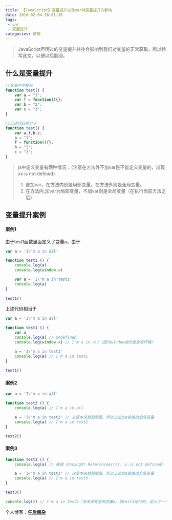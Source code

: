 ```yaml
---
title: 【JavaScript】变量提升以及var对变量提升的影响
date: 2018-02-04 16:01:35   
tags:
 - var
 - 变量提升         
categories: 前端
---
```


> JavaScript声明过的变量提升往往会影响到我们对变量的正常获取，所以特写此文，以便以后翻阅。

<!-- more -->

## 什么是变量提升

```javascript
//变量声明提升
function test() {
    var a = "1";
    var f = function(){};
    var b = "2";
    var c = "3";
}

//上述代码等价于
function test() {
    var a,f,b,c;
    a = "1";
    f = function(){};
    b = "2";
    c = "3";
}
```

> js中定义变量有两种情况：（注意在方法外不加var是不能定义变量的，出现xx  is not defined）  
>  1. 都加var，在方法内则是局部变量，在方法外则是全局变量。  
>  2. 在方法内,加var为局部变量，不加var则是全局变量（在执行当前方法之后）  

## 变量提升案例

#### 案例1

由于test1函数里面定义了变量a，由于

```javascript
var a = 'I\'m a in all'

function test1 () {
    console.log(a)
    console.log(window.a)

    var a = 'I\'m a in test1'
    console.log(a)
}
    
test1()
```

上述代码相当于

```javascript
var a = 'I\'m a in all'

function test1 () {
    var a
    console.log(a) // undefined
    console.log(window.a) // I'm a in all（因为window指的是全局环境）

    a = 'I\'m a in test1'
    console.log(a) // I'm a in test1
}
    
test1()
```

#### 案例2

```javascript
var a = 'I\'m a in all'

function test2 () {
    console.log(a) // I'm a in all

    a = 'I\'m a in test2' // 这里本来就是赋值，所以上边的a会输出全局变量
    console.log(a) // I'm a in test2
}

test2()
```

#### 案例3

```javascript
function test3 () {
    console.log(a) // 报错（Uncaught ReferenceError: a is not defined）

    a = 'I\'m a in test3' // 这里本来就是赋值，所以上边的a会输出全局变量
    console.log(a) // I'm a in test3
}

test3()

console.log(2) // I'm a in test3（本来没有全局变量a，当test3运行时，定义了一个全局变量a，所以这里会输出）
```

个人博客：[**午后南杂**](http://blog.recoluan.com) 